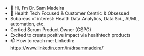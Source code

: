 - 👋 Hi, I’m Dr. Sam Madeira
- 👀 Health Tech Focused & Customer Centric & Obsessed
- Subareas of interest: Health Data Analytics, Data Sci., AI/ML, automation, etc.
- Certied Scrum Product Owner (CSPO) 
- Excited to create positive impact via healthtech products
- 📫 How to reach me: LinkedIn: https://www.linkedin.com/in/drsammadeira/ 

<!---
DrMadSam/DrMadSam is a ✨ special ✨ repository because its `README.md` (this file) appears on your GitHub profile.
You can click the Preview link to take a look at your changes.
--->
